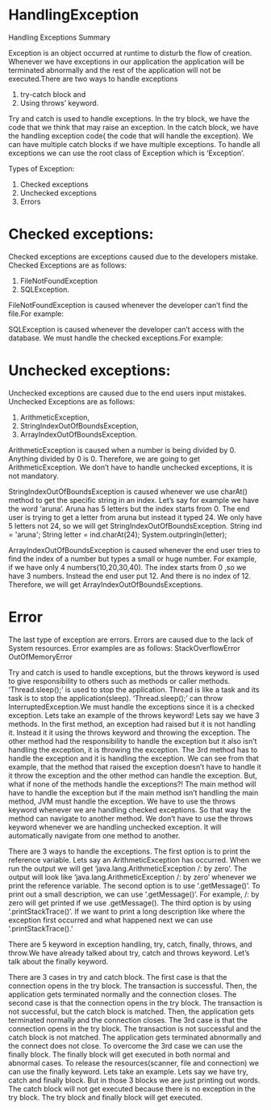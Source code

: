 # HandlingException

Handling Exceptions Summary


Exception is an object occurred at runtime to disturb the flow of creation. Whenever we have exceptions in our application the application will be terminated abnormally and the rest of the application will not be executed.There are two ways to handle exceptions
1. try-catch block and 
2. Using throws’ keyword. 

Try and catch is used to handle exceptions. In the try block, we have the code that we think that may raise an exception. In the catch block, we have the handling exception code( the code that will handle the exception). We can have multiple catch blocks if we have multiple exceptions. To handle all exceptions we can use the root class of Exception which is ‘Exception’. 

Types of Exception:
1. Checked exceptions
2. Unchecked exceptions
3. Errors

# Checked exceptions:
Checked exceptions are exceptions caused due to the developers mistake. Checked Exceptions are as follows:
1. FileNotFoundException 
2. SQLException. 

FileNotFoundException is caused whenever the developer can’t find the file.For example:


SQLException is caused whenever the developer can’t access with the database. We must handle the checked exceptions.For example:




# Unchecked exceptions:
Unchecked exceptions are caused due to the end users input mistakes. Unchecked Exceptions are as follows:
1. ArithmeticException, 
2. StringIndexOutOfBoundsException, 
3. ArrayIndexOutOfBoundsException. 

ArithmeticException is caused when a number is being divided by 0. Anything divided by 0 is 0. Therefore, we are going to get ArithmeticException. We don’t have to handle unchecked exceptions, it is not mandatory.

StringIndexOutOfBoundsException is caused whenever we use charAt() method to get the specific string in an index. 
Let’s say for example we have the word ‘aruna’. Aruna has 5 letters but the index starts from 0. The end user is trying to get a letter from aruna but instead it typed 24. We only have 5 letters not 24, so we will get StringIndexOutOfBoundsException. 
String ind = 'aruna';
String letter = ind.charAt(24);
System.outpringln(letter);

ArrayIndexOutOfBoundsException is caused whenever the end user tries to find the index of a number but types a small or huge number. For example, if we have only 4 numbers(10,20,30,40). The index starts from 0 ,so we have 3 numbers. Instead the end user put 12. And there is no index of 12. Therefore, we will get ArrayIndexOutOfBoundsExceptions.


# Error
The last type of exception are errors. Errors are caused due to the lack of System resources. Error examples are as follows: 
StackOverflowError
OutOfMemoryError

Try and catch is used to handle exceptions, but the throws keyword is used to give responsibility to others such as methods or caller methods. ‘Thread.sleep();’ is used to stop the application. Thread is like a task and its task is to stop the application(sleep). ‘Thread.sleep();’ can throw InterruptedException.We must handle the exceptions since it is a checked exception. Lets take an example of the throws keyword! 
Lets say we have 3 methods. In the first method, an exception had raised but it is not handling it. Instead it it using the throws keyword and throwing the exception. The other method had the responsibility to handle the exception but it also isn’t handling the exception, it is throwing the exception. The 3rd method has to handle the exception and it is handling the exception. We can see from that example, that the method that raised the exception doesn’t have to handle it it throw the exception and the other method can handle the exception. But, what if none of the methods handle the exceptions?! The main method will have to handle the exception but if the main method isn’t handling the main method, JVM must handle the exception.
We have to use the throws keyword whenever we are handling checked exceptions. So that way the method can navigate to another method. We don’t have to use the throws keyword whenever we are handling unchecked exception. It will automatically navigate from one method to another.

There are 3 ways to handle the exceptions. The first option is to print the reference variable. Lets say an ArithmeticException has occurred. When we run the output we will get ‘java.lang.ArithmeticException /: by zero’. The output will look like ‘java.lang.ArithmeticException /: by zero’ whenever we print the reference variable. 
The second option is to use ‘.getMessage()’. To print out a small description, we can use ‘.getMessage()’. For example, /: by zero will get printed if we use .getMessage().
The third option is by using ‘.printStackTrace()’. If we want to print a long description like where the exception first occurred and what happened next we can use ‘.printStackTrace().’

There are 5 keyword in exception handling, try, catch, finally, throws, and throw.We have already talked about try, catch and throws keyword. Let’s talk about the finally keyword.

There are 3 cases in try and catch block. The first case is that the connection opens in the try block. The transaction is successful. Then, the application gets terminated normally and the connection closes. The second case is that the connection opens in the try block. The transaction is not successful, but the catch block is matched. Then, the application gets terminated normally and the connection closes. The 3rd case is that the connection opens in the try block. The transaction is not successful and the catch block is not matched. The application gets terminated abnormally and the connect does not close. To overcome the 3rd case we can use the finally block. The finally block will get executed in both normal and abnormal cases. To release the resources(scanner, file and connection) we can use the finally keyword. 
Lets take an example. Lets say we have try, catch and finally block. But in those 3 blocks we are just printing out words. The catch block will not get executed because there is no exception in the try block. The try block and finally block will get executed.

